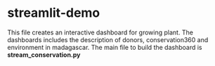 # streamlit-demo

This file creates an interactive dashboard for growing plant. The dashboards includes the description of donors, conservation360 and environment in madagascar. The main file to build the dashboard is **stream_conservation.py**
